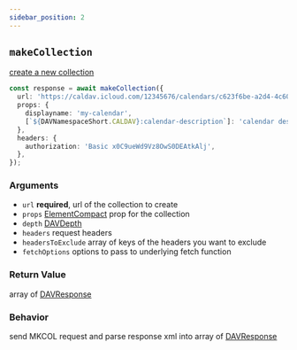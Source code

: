 ```yaml
---
sidebar_position: 2
---
```


## `makeCollection`

[create a new collection](https://datatracker.ietf.org/doc/html/rfc5689#section-3)

```ts
const response = await makeCollection({
  url: 'https://caldav.icloud.com/12345676/calendars/c623f6be-a2d4-4c60-932a-043e67025dde/',
  props: {
    displayname: 'my-calendar',
    [`${DAVNamespaceShort.CALDAV}:calendar-description`]: 'calendar description',
  },
  headers: {
    authorization: 'Basic x0C9ueWd9Vz8OwS0DEAtkAlj',
  },
});
```

### Arguments

- `url` **required**, url of the collection to create
- `props` [ElementCompact](../../types/ElementCompact.md) prop for the collection
- `depth` [DAVDepth](../../types/DAVDepth.md)
- `headers` request headers
- `headersToExclude` array of keys of the headers you want to exclude
- `fetchOptions` options to pass to underlying fetch function

### Return Value

array of [DAVResponse](../../types/DAVResponse.md)

### Behavior

send MKCOL request and parse response xml into array of [DAVResponse](../../types/DAVResponse.md)
